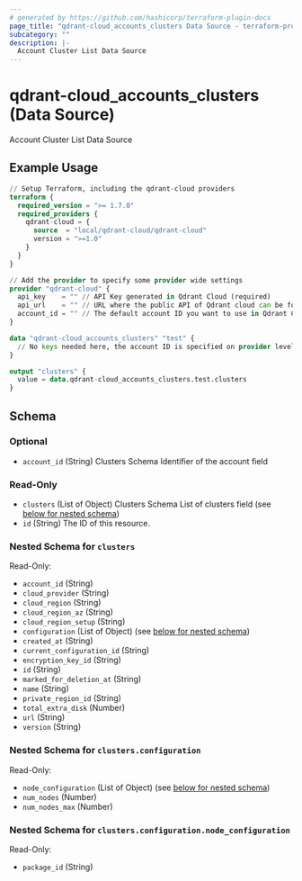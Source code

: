 ```yaml
---
# generated by https://github.com/hashicorp/terraform-plugin-docs
page_title: "qdrant-cloud_accounts_clusters Data Source - terraform-provider-qdrant-cloud"
subcategory: ""
description: |-
  Account Cluster List Data Source
---
```


# qdrant-cloud_accounts_clusters (Data Source)

Account Cluster List Data Source

## Example Usage

```terraform
// Setup Terraform, including the qdrant-cloud providers
terraform {
  required_version = ">= 1.7.0"
  required_providers {
    qdrant-cloud = {
      source  = "local/qdrant-cloud/qdrant-cloud"
      version = ">=1.0"
    }
  }
}

// Add the provider to specify some provider wide settings
provider "qdrant-cloud" {
  api_key    = "" // API Key generated in Qdrant Cloud (required)
  api_url    = "" // URL where the public API of Qdrant cloud can be found (can be left empty if the production URL need to be used)
  account_id = "" // The default account ID you want to use in Qdrant Cloud (can be overriden on resource level)
}

data "qdrant-cloud_accounts_clusters" "test" {
  // No keys needed here, the account ID is specified on provider level
}

output "clusters" {
  value = data.qdrant-cloud_accounts_clusters.test.clusters
}
```

<!-- schema generated by tfplugindocs -->
## Schema

### Optional

- `account_id` (String) Clusters Schema Identifier of the account field

### Read-Only

- `clusters` (List of Object) Clusters Schema List of clusters field (see [below for nested schema](#nestedatt--clusters))
- `id` (String) The ID of this resource.

<a id="nestedatt--clusters"></a>
### Nested Schema for `clusters`

Read-Only:

- `account_id` (String)
- `cloud_provider` (String)
- `cloud_region` (String)
- `cloud_region_az` (String)
- `cloud_region_setup` (String)
- `configuration` (List of Object) (see [below for nested schema](#nestedobjatt--clusters--configuration))
- `created_at` (String)
- `current_configuration_id` (String)
- `encryption_key_id` (String)
- `id` (String)
- `marked_for_deletion_at` (String)
- `name` (String)
- `private_region_id` (String)
- `total_extra_disk` (Number)
- `url` (String)
- `version` (String)

<a id="nestedobjatt--clusters--configuration"></a>
### Nested Schema for `clusters.configuration`

Read-Only:

- `node_configuration` (List of Object) (see [below for nested schema](#nestedobjatt--clusters--configuration--node_configuration))
- `num_nodes` (Number)
- `num_nodes_max` (Number)

<a id="nestedobjatt--clusters--configuration--node_configuration"></a>
### Nested Schema for `clusters.configuration.node_configuration`

Read-Only:

- `package_id` (String)
